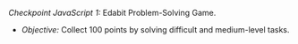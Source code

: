 *Checkpoint JavaScript 1:* Edabit Problem-Solving Game.
- *Objective:* Collect 100 points by solving difficult and medium-level tasks.
